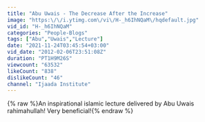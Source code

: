 ```yaml
---
title: "Abu Uwais - The Decrease After the Increase"
image: "https:\/\/i.ytimg.com\/vi\/H-_h6IhNQaM\/hqdefault.jpg"
vid_id: "H-_h6IhNQaM"
categories: "People-Blogs"
tags: ["Abu","Uwais","Lecture"]
date: "2021-11-24T03:45:54+03:00"
vid_date: "2012-02-06T23:51:08Z"
duration: "PT1H9M26S"
viewcount: "63532"
likeCount: "838"
dislikeCount: "46"
channel: "Ijaada Institute"
---
```

{% raw %}An inspirational islamic lecture delivered by Abu Uwais rahimahullah! Very beneficial!{% endraw %}
